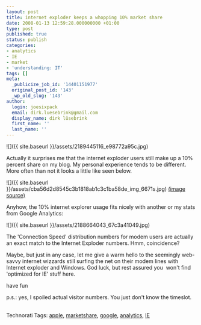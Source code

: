 ```yaml
---
layout: post
title: internet exploder keeps a whopping 10% market share
date: 2008-01-13 12:59:28.000000000 +01:00
type: post
published: true
status: publish
categories:
- analytics
- IE
- market
- 'understanding: IT'
tags: []
meta:
  _publicize_job_id: '14401151977'
  original_post_id: '143'
  _wp_old_slug: '143'
author:
  login: joesixpack
  email: dirk.luesebrink@gmail.com
  display_name: dirk lüsebrink
  first_name: ''
  last_name: ''
---
```

![]({{ site.baseurl }}/assets/2189445116_e98772a95c.jpg)

Actually it surprises me that the internet exploder users still make up a 10% percent share on my blog. My personal experience tends to be different. More often than not it looks a little like seen below.

![]({{ site.baseurl }}/assets/cba56d2d8545c3b1818ab1c3c1ba58de_img_6671s.jpg)
[(image source)](http://thewayiseetheworld.wordpress.com/2007/10/06/a-thing-of-beauty/)

Anyhow, the 10% internet explorer usage fits nicely with another or my stats from Google Analytics:

![]({{ site.baseurl }}/assets/2188664043_67c3a41049.jpg)

The 'Connection Speed' distribution numbers for modem users are actually an exact match to the Internet Exploder numbers. Hmm, coincidence?

Maybe, but just in any case, let me give a warm hello to the seemingly web-savvy internet wizzards still surfing the net on their modem lines with Internet exploder and Windows. God luck, but rest assured you&nbsp; won't find 'optimized for IE' stuff here.

have fun

p.s.: yes, I spoiled actual visitor numbers. You just don't know the timeslot.<br />&nbsp;

Technorati Tags: <a class="performancingtags" href="http://technorati.com/tag/apple" rel="tag">apple</a>, <a class="performancingtags" href="http://technorati.com/tag/marketshare" rel="tag">marketshare</a>, <a class="performancingtags" href="http://technorati.com/tag/google" rel="tag">google</a>, <a class="performancingtags" href="http://technorati.com/tag/analytics" rel="tag">analytics</a>, <a class="performancingtags" href="http://technorati.com/tag/IE" rel="tag">IE</a></p>
